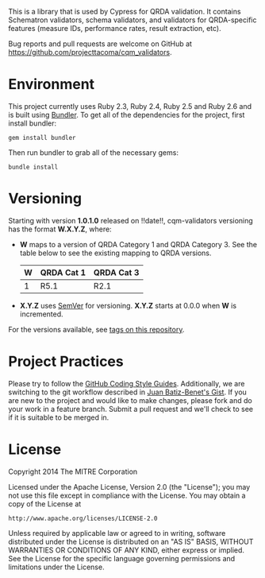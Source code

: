 This is a library that is used by Cypress for QRDA validation. It contains Schematron validators, schema validators, and validators for QRDA-specific features (measure IDs, performance rates, result extraction, etc).

Bug reports and pull requests are welcome on GitHub at https://github.com/projecttacoma/cqm_validators.

Environment
===========

This project currently uses Ruby 2.3, Ruby 2.4, Ruby 2.5 and Ruby 2.6 and is built using [Bundler](http://gembundler.com/). To get all of the dependencies for the project, first install bundler:

    gem install bundler

Then run bundler to grab all of the necessary gems:

    bundle install



Versioning
==========

Starting with version **1.0.1.0** released on !!date!!, cqm-validators versioning has the format **W.X.Y.Z**, where:

* **W** maps to a version of QRDA Category 1 and QRDA Category 3. See the table below to see the existing mapping to QRDA versions.

  | W | QRDA Cat 1 | QRDA Cat 3 |
  | --- | --- | --- |
  | 1 | R5.1 | R2.1 |

* **X.Y.Z** uses [SemVer](http://semver.org/) for versioning. **X.Y.Z** starts at 0.0.0 when **W** is incremented.

For the versions available, see [tags on this repository](https://github.com/projecttacoma/cqm-validators/tags).


Project Practices
=================

Please try to follow the [GitHub Coding Style Guides](https://github.com/styleguide). Additionally, we are switching to the git workflow described in [Juan Batiz-Benet's Gist](https://gist.github.com/jbenet/ee6c9ac48068889b0912). If you are new to the project and would like to make changes, please fork and do your work in a feature branch. Submit a pull request and we'll check to see if it is suitable to be merged in.

License
=======

Copyright 2014 The MITRE Corporation

Licensed under the Apache License, Version 2.0 (the "License");
you may not use this file except in compliance with the License.
You may obtain a copy of the License at

    http://www.apache.org/licenses/LICENSE-2.0

Unless required by applicable law or agreed to in writing, software
distributed under the License is distributed on an "AS IS" BASIS,
WITHOUT WARRANTIES OR CONDITIONS OF ANY KIND, either express or implied.
See the License for the specific language governing permissions and
limitations under the License.
